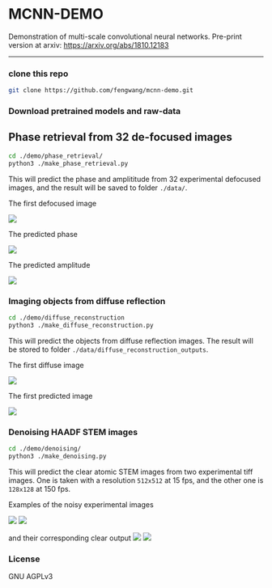 # MCNN-DEMO

Demonstration of multi-scale convolutional neural networks. Pre-print version at arxiv: <https://arxiv.org/abs/1810.12183>

----



### clone this repo

```bash
git clone https://github.com/fengwang/mcnn-demo.git
```

### Download pretrained models and raw-data





## Phase retrieval from 32 de-focused images

```bash
cd ./demo/phase_retrieval/
python3 ./make_phase_retrieval.py
```

This will predict the phase and amplititude from 32 experimental defocused images, and the result will be saved to folder `./data/`.

The first defocused image

![](./data/example/exp_lhs_0.png)

The predicted phase

![](./data/example/p_phase.png)

The predicted amplitude

![](./data/example/p_amplitude.png)



### Imaging objects from diffuse reflection

```bash
cd ./demo/diffuse_reconstruction
python3 ./make_diffuse_reconstruction.py
```

This will predict the objects from diffuse reflection images. The result will be stored to folder `./data/diffuse_reconstruction_outputs`.

The first diffuse image

![](./data/example/input_0.png)

The first predicted image

![](./data/example/output_0.png)



### Denoising HAADF STEM images

```bash
cd ./demo/denoising/
python3 ./make_denoising.py
```

This will predict the clear atomic STEM images from two experimental tiff images. One is taken with a resolution `512x512` at 15 fps, and the other one is `128x128` at 150 fps.


Examples of the noisy experimental images

![](./data/example/noisy_128x128.png)
![](./data/example/noisy_512x512.png)

and their corresponding clear output
![](./data/example/clear_128x128.png)
![](./data/example/clear_512x512.png)




### License

GNU AGPLv3

